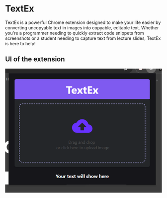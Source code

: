 
# TextEx

TextEx is a powerful Chrome extension designed to make your life easier by converting uncopyable text in images into copyable, editable text. Whether you're a programmer needing to quickly extract code snippets from screenshots or a student needing to capture text from lecture slides, TextEx is here to help!

## UI of the extension
![App Screenshot](https://github.com/shahdhoss/TextEx/blob/main/assets/Screenshot%202024-07-18%20132726.png)





